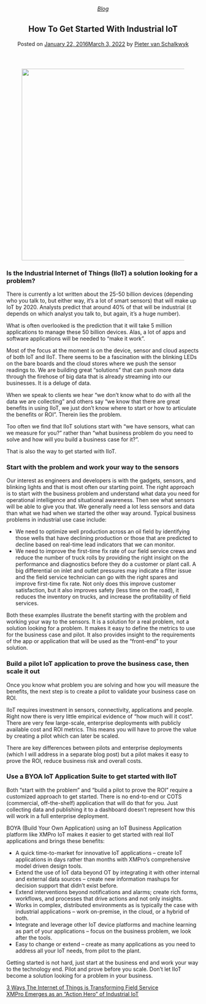 
<article class="post-4614 post type-post status-publish format-standard has-post-thumbnail hentry category-blog tag-big-data tag-operational-intelligence tag-solutions" id="post-4614">
<div class="article-inner">
<header class="entry-header">
<div class="entry-header-text entry-header-text-top text-center">
<h6 class="entry-category is-xsmall"><a href="https://xmpro.com/category/blog/" rel="category tag">Blog</a></h6><h1 class="entry-title">How To Get Started With Industrial IoT</h1><div class="entry-divider is-divider small"></div>
<div class="entry-meta uppercase is-xsmall">
<span class="posted-on">Posted on <a href="https://xmpro.com/how-to-get-started-with-industrial-iot/" rel="bookmark"><time class="entry-date published" datetime="2016-01-22T09:22:56+00:00">January 22, 2016</time><time class="updated" datetime="2022-03-03T04:39:43+00:00">March 3, 2022</time></a></span> <span class="byline">by <span class="meta-author vcard"><a class="url fn n" href="https://xmpro.com/author/pietervs/">Pieter van Schalkwyk</a></span></span> </div>
</div>
</header>
<div class="entry-content single-page">
<div class="wpb-content-wrapper"><div class="vc_row wpb_row vc_row-fluid"><div class="wpb_column vc_column_container vc_col-sm-2"><div class="vc_column-inner"><div class="wpb_wrapper"></div></div></div><div class="wpb_column vc_column_container vc_col-sm-8"><div class="vc_column-inner"><div class="wpb_wrapper">
<div class="wpb_single_image wpb_content_element vc_align_center">
<figure class="wpb_wrapper vc_figure">
<div class="vc_single_image-wrapper vc_box_border_grey"><img height="500" src="https://xmpro.com/wp-content/uploads/2016/01/IndustrialIoT.png" width="700"/>
</div>
</figure>
</div>
<div class="wpb_text_column wpb_content_element">
<div class="wpb_wrapper">
<h3>Is the Industrial Internet of Things (IIoT) a solution looking for a problem?</h3>
<p>There is currently a lot written about the 25-50 billion devices (depending who you talk to, but either way, it’s a lot of smart sensors) that will make up IoT by 2020. Analysts predict that around 40% of that will be industrial (it depends on which analyst you talk to, but again, it’s a huge number).</p>
<p>What is often overlooked is the prediction that it will take 5 million applications to manage these 50 billion devices. Alas, a lot of apps and software applications will be needed to “make it work”.</p>
</div>
</div>
</div></div></div><div class="wpb_column vc_column_container vc_col-sm-2"><div class="vc_column-inner"><div class="wpb_wrapper"></div></div></div></div><div class="vc_row wpb_row vc_row-fluid"><div class="wpb_column vc_column_container vc_col-sm-2"><div class="vc_column-inner"><div class="wpb_wrapper"></div></div></div><div class="wpb_column vc_column_container vc_col-sm-8"><div class="vc_column-inner"><div class="wpb_wrapper">
<div class="wpb_text_column wpb_content_element">
<div class="wpb_wrapper">
<p>Most of the focus at the moment is on the device, sensor and cloud aspects of both IoT and IIoT. There seems to be a fascination with the blinking LEDs on the bare boards and the cloud stores where we push the sensor readings to. We are building great “solutions” that can push more data through the firehose of big data that is already streaming into our businesses. It is a deluge of data.</p>
<p>When we speak to clients we hear “we don’t know what to do with all the data we are collecting” and others say “we know that there are great benefits in using IIoT, we just don’t know where to start or how to articulate the benefits or ROI”. Therein lies the problem.</p>
<p>Too often we find that IIoT solutions start with “we have sensors, what can we measure for you?” rather than “what business problem do you need to solve and how will you build a business case for it?”.</p>
<p>That is also the way to get started with IIoT.</p>
<h3>Start with the problem and work your way to the sensors</h3>
<p>Our interest as engineers and developers is with the gadgets, sensors, and blinking lights and that is most often our starting point. The right approach is to start with the business problem and understand what data you need for operational intelligence and situational awareness. Then see what sensors will be able to give you that. We generally need a lot less sensors and data than what we had when we started the other way around. Typical business problems in industrial use case include:</p>
<ul>
<li>We need to optimize well production across an oil field by identifying those wells that have declining production or those that are predicted to decline based on real-time lead indicators that we can monitor.</li>
<li>We need to improve the first-time fix rate of our field service crews and reduce the number of truck rolls by providing the right insight on the performance and diagnostics before they do a customer or plant call. A big differential on inlet and outlet pressures may indicate a filter issue and the field service technician can go with the right spares and improve first-time fix rate. Not only does this improve customer satisfaction, but it also improves safety (less time on the road), it reduces the inventory on trucks, and increase the profitability of field services.</li>
</ul>
<p>Both these examples illustrate the benefit starting with the problem and working your way to the sensors. It is a solution for a real problem, not a solution looking for a problem. It makes it easy to define the metrics to use for the business case and pilot. It also provides insight to the requirements of the app or application that will be used as the “front-end” to your solution.</p>
<h3>Build a pilot IoT application to prove the business case, then scale it out</h3>
<p>Once you know what problem you are solving and how you will measure the benefits, the next step is to create a pilot to validate your business case on ROI.</p>
<p>IIoT requires investment in sensors, connectivity, applications and people. Right now there is very little empirical evidence of “how much will it cost”. There are very few large-scale, enterprise deployments with publicly available cost and ROI metrics. This means you will have to prove the value by creating a pilot which can later be scaled.</p>
<p>There are key differences between pilots and enterprise deployments (which I will address in a separate blog post) but a pilot makes it easy to prove the ROI, reduce business risk and overall costs.</p>
<h3>Use a BYOA IoT Application Suite to get started with IIoT</h3>
<p>Both “start with the problem” and “build a pilot to prove the ROI” require a customized approach to get started. There is no end-to-end or COTS (commercial, off-the-shelf) application that will do that for you. Just collecting data and publishing it to a dashboard doesn’t represent how this will work in a full enterprise deployment.</p>
<p>BOYA (Build Your Own Application) using an IoT Business Application platform like XMPro IoT makes it easier to get started with real IIoT applications and brings these benefits:</p>
<ul>
<li>A quick time-to-market for innovative IoT applications – create IoT applications in days rather than months with XMPro’s comprehensive model driven design tools.</li>
<li>Extend the use of IoT data beyond OT by integrating it with other internal and external data sources – create new information mashups for decision support that didn’t exist before.</li>
<li>Extend interventions beyond notifications and alarms; create rich forms, workflows, and processes that drive actions and not only insights.</li>
<li>Works in complex, distributed environments as is typically the case with industrial applications – work on-premise, in the cloud, or a hybrid of both.</li>
<li>Integrate and leverage other IoT device platforms and machine learning as part of your applications – focus on the business problem, we look after the tools.</li>
<li>Easy to change or extend – create as many applications as you need to address all your IoT needs, from pilot to the plant.</li>
</ul>
<p>Getting started is not hard, just start at the business end and work your way to the technology end. Pilot and prove before you scale. Don’t let IIoT become a solution looking for a problem in your business.</p>
</div>
</div>
</div></div></div><div class="wpb_column vc_column_container vc_col-sm-2"><div class="vc_column-inner"><div class="wpb_wrapper"></div></div></div></div>
</div>
<div class="blog-share text-center"><div class="is-divider medium"></div><div class="social-icons share-icons share-row relative"><a aria-label="Share on WhatsApp" class="icon button circle is-outline tooltip whatsapp show-for-medium" data-action="share/whatsapp/share" href="whatsapp://send?text=How%20To%20Get%20Started%20With%20Industrial%20IoT - https://xmpro.com/how-to-get-started-with-industrial-iot/" title="Share on WhatsApp"><i class="icon-whatsapp"></i></a><a aria-label="Share on Facebook" class="icon button circle is-outline tooltip facebook" data-label="Facebook" href="https://www.facebook.com/sharer.php?u=https://xmpro.com/how-to-get-started-with-industrial-iot/" onclick="window.open(this.href,this.title,'width=500,height=500,top=300px,left=300px'); return false;" rel="noopener nofollow" target="_blank" title="Share on Facebook"><i class="icon-facebook"></i></a><a aria-label="Share on Twitter" class="icon button circle is-outline tooltip twitter" href="https://twitter.com/share?url=https://xmpro.com/how-to-get-started-with-industrial-iot/" onclick="window.open(this.href,this.title,'width=500,height=500,top=300px,left=300px'); return false;" rel="noopener nofollow" target="_blank" title="Share on Twitter"><i class="icon-twitter"></i></a><a aria-label="Email to a Friend" class="icon button circle is-outline tooltip email" href="/cdn-cgi/l/email-protection#dce3afa9beb6b9bfa8e194b3abf9eeec88b3f9eeec9bb9a8f9eeec8fa8bdaea8b9b8f9eeec8bb5a8b4f9eeec95b2b8a9afa8aeb5bdb0f9eeec95b388fabeb3b8a5e19fb4b9bfb7f9eeeca8b4b5aff9eeecb3a9a8f9ef9df9eeecb4a8a8acaff9ef9df9ee9af9ee9aa4b1acaeb3f2bfb3b1f9ee9ab4b3abf1a8b3f1bbb9a8f1afa8bdaea8b9b8f1abb5a8b4f1b5b2b8a9afa8aeb5bdb0f1b5b3a8f9ee9a" rel="nofollow" title="Email to a Friend"><i class="icon-envelop"></i></a><a aria-label="Pin on Pinterest" class="icon button circle is-outline tooltip pinterest" href="https://pinterest.com/pin/create/button?url=https://xmpro.com/how-to-get-started-with-industrial-iot/&amp;media=https://xmpro.com/wp-content/uploads/2016/01/IndustrialIoT.png&amp;description=How%20To%20Get%20Started%20With%20Industrial%20IoT" onclick="window.open(this.href,this.title,'width=500,height=500,top=300px,left=300px'); return false;" rel="noopener nofollow" target="_blank" title="Pin on Pinterest"><i class="icon-pinterest"></i></a><a aria-label="Share on LinkedIn" class="icon button circle is-outline tooltip linkedin" href="https://www.linkedin.com/shareArticle?mini=true&amp;url=https://xmpro.com/how-to-get-started-with-industrial-iot/&amp;title=How%20To%20Get%20Started%20With%20Industrial%20IoT" onclick="window.open(this.href,this.title,'width=500,height=500,top=300px,left=300px'); return false;" rel="noopener nofollow" target="_blank" title="Share on LinkedIn"><i class="icon-linkedin"></i></a></div></div></div>
<nav class="navigation-post" id="nav-below" role="navigation">
<div class="flex-row next-prev-nav bt bb">
<div class="flex-col flex-grow nav-prev text-left">
<div class="nav-previous"><a href="https://xmpro.com/3-ways-internet-things-transforming-field-service/" rel="prev"><span class="hide-for-small"><i class="icon-angle-left"></i></span> 3 Ways The Internet of Things is Transforming Field Service</a></div>
</div>
<div class="flex-col flex-grow nav-next text-right">
<div class="nav-next"><a href="https://xmpro.com/xmpro-emerges-action-hero-industrial-iot/" rel="next">XMPro Emerges as an “Action Hero” of Industrial IoT <span class="hide-for-small"><i class="icon-angle-right"></i></span></a></div> </div>
</div>
</nav>
</div>
</article>
<div class="comments-area" id="comments">
</div>
